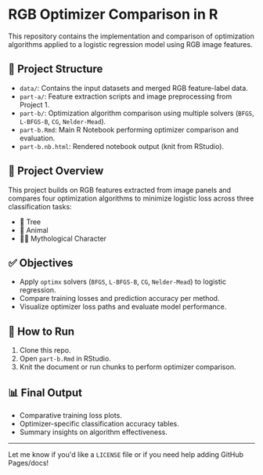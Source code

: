 # RGB Optimizer Comparison in R

This repository contains the implementation and comparison of optimization algorithms applied to a logistic regression model using RGB image features.

## 📁 Project Structure

- `data/`: Contains the input datasets and merged RGB feature-label data.
- `part-a/`: Feature extraction scripts and image preprocessing from Project 1.
- `part-b/`: Optimization algorithm comparison using multiple solvers (`BFGS`, `L-BFGS-B`, `CG`, `Nelder-Mead`).
- `part-b.Rmd`: Main R Notebook performing optimizer comparison and evaluation.
- `part-b.nb.html`: Rendered notebook output (knit from RStudio).

## 🧠 Project Overview

This project builds on RGB features extracted from image panels and compares four optimization algorithms to minimize logistic loss across three classification tasks:
- 🌳 Tree
- 🐾 Animal
- 👳‍♂️ Mythological Character

## ✅ Objectives

- Apply `optimx` solvers (`BFGS`, `L-BFGS-B`, `CG`, `Nelder-Mead`) to logistic regression.
- Compare training losses and prediction accuracy per method.
- Visualize optimizer loss paths and evaluate model performance.

## 🚀 How to Run

1. Clone this repo.
2. Open `part-b.Rmd` in RStudio.
3. Knit the document or run chunks to perform optimizer comparison.

## 📊 Final Output

- Comparative training loss plots.
- Optimizer-specific classification accuracy tables.
- Summary insights on algorithm effectiveness.

---

Let me know if you'd like a `LICENSE` file or if you need help adding GitHub Pages/docs!
